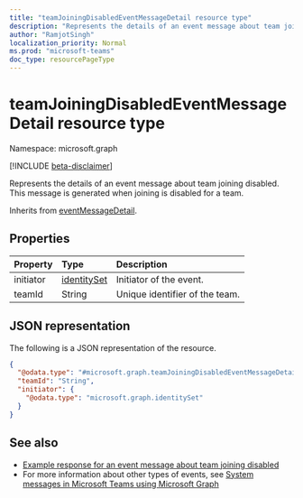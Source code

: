 ```yaml
---
title: "teamJoiningDisabledEventMessageDetail resource type"
description: "Represents the details of an event message about team joining disabled."
author: "RamjotSingh"
localization_priority: Normal
ms.prod: "microsoft-teams"
doc_type: resourcePageType
---
```


# teamJoiningDisabledEventMessageDetail resource type

Namespace: microsoft.graph

[!INCLUDE [beta-disclaimer](../../includes/beta-disclaimer.md)]

Represents the details of an event message about team joining disabled.
This message is generated when joining is disabled for a team.


Inherits from [eventMessageDetail](../resources/eventmessagedetail.md).

## Properties
|Property|Type|Description|
|:---|:---|:---|
|initiator|[identitySet](../resources/identityset.md)|Initiator of the event.|
|teamId|String|Unique identifier of the team.|
## JSON representation
The following is a JSON representation of the resource.
<!-- {
  "blockType": "resource",
  "@odata.type": "microsoft.graph.teamJoiningDisabledEventMessageDetail",
  "baseType": "microsoft.graph.eventMessageDetail"
}
-->
``` json
{
  "@odata.type": "#microsoft.graph.teamJoiningDisabledEventMessageDetail",
  "teamId": "String",
  "initiator": {
    "@odata.type": "microsoft.graph.identitySet"
  }
}
```


## See also
- [Example response for an event message about team joining disabled](/graph/system-messages/#22-team-joining-disabled)
- For more information about other types of events, see [System messages in Microsoft Teams using Microsoft Graph](/graph/system-messages)
